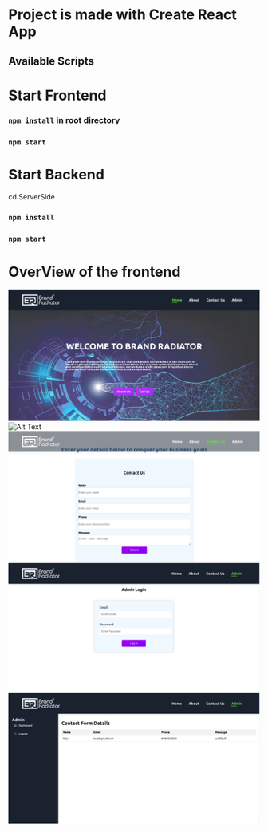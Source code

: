# Project is made with Create React App

## Available Scripts
# Start Frontend 
### `npm install` in root directory
### `npm start`

# Start Backend
cd ServerSide
### `npm install`
### `npm start`


# OverView of the frontend
<img src="https://github.com/Rajupzenrays/Brand-Radiator/blob/master/src/Images/Screenshot%20from%202023-05-03%2011-42-15.png" alt="Alt Text"/>
<img stc="https://github.com/Rajupzenrays/Brand-Radiator/blob/master/src/Images/Screenshot%20from%202023-05-03%2011-42-26.png" alt="Alt Text"/>
<img src="https://github.com/Rajupzenrays/Brand-Radiator/blob/master/src/Images/Screenshot%20from%202023-05-03%2011-42-39.png" alt="Alt Text"/>
<img src="https://github.com/Rajupzenrays/Brand-Radiator/blob/master/src/Images/Screenshot%20from%202023-05-03%2011-42-50.png" alt="Alt Text"/>
<img src="https://github.com/Rajupzenrays/Brand-Radiator/blob/master/src/Images/Screenshot%20from%202023-05-03%2011-48-12.png" alt="Alt Text"/>

